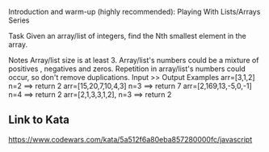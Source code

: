 Introduction and warm-up (highly recommended): Playing With Lists/Arrays Series

Task
Given an array/list of integers, find the Nth smallest element in the array.

Notes
Array/list size is at least 3.
Array/list's numbers could be a mixture of positives , negatives and zeros.
Repetition in array/list's numbers could occur, so don't remove duplications.
Input >> Output Examples
arr=[3,1,2]            n=2    ==> return 2 
arr=[15,20,7,10,4,3]   n=3    ==> return 7 
arr=[2,169,13,-5,0,-1] n=4    ==> return 2 
arr=[2,1,3,3,1,2],     n=3    ==> return 2 

## Link to Kata
https://www.codewars.com/kata/5a512f6a80eba857280000fc/javascript